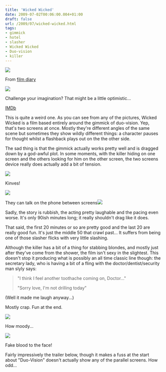 ```yaml
---
title: 'Wicked Wicked'
date: 2009-07-02T00:06:00.004+01:00
draft: false
url: /2009/07/wicked-wicked.html
tags: 
- gimmick
- hotel
- slasher
- Wicked Wicked
- Duo-vision
- killer
---
```


![](/blogspot/AVvXsEgO2UdRiPu1HLXXh0cpye0K1hcBfjyKudptLfE4-UEmkLGyQYpA8m2Uv9AjQp5nbIMC0tUzWQu-P_Qmxti41pCdJ69F_jiAYcHmsTWh2t1N-NfmcQxATX4diX9CrvdqaAYDqJ0ym4CyR0o/s800/POSTER%20-%20WICKED%20WICKED-1.JPG)

From [film diary](http://picasaweb.google.co.uk/edsalkeld/FilmDiary?authkey=Gv1sRgCLOUlsuAhc7uIA&feat=embedwebsite)

  

![](/blogspot/AVvXsEiNHCDbqfyZ9Qp77aIfrPpMHDfQeapBSgWU5-iZrgK2Tr7CPcVwLquCKNn81a92TJ2qv0AiC-rc1fP5ey74Ceq2UzazMEALb44-PTYKHe0lJl6Y7-OsgmUOdr_uFFEDue8MHsYdEQUGbIA/s400/Wicked.wic_000.jpg)

Challenge your imagination? That might be a little optimistic...

  
[IMDb](http://www.imdb.com/title/tt0070916/)  
  
This is quite a weird one. As you can see from any of the pictures, Wicked Wicked is a film based entirely around the gimmick of duo-vision. Yep, that's two screens at once. Mostly they're different angles of the same scene but sometimes they show wildly different things: a character pauses for thought whilst a flashback plays out on the the other side.  
  
The sad thing is that the gimmick actually works pretty well and is dragged down by a god-awful plot. In some moments, with the killer hiding on one screen and the others looking for him on the other screen, the two screens device really does actually add a bit of tension.  
  

![](/blogspot/AVvXsEjoRlOktHK24dFG5W7aq7pgiAIalzWo4Y-8C6W1R6-jlrFV6CTEBMYo2xJljN4a-3sK9g8bmVwb6pMyYDc-f06JwyYnHvMH-hrfN4ayNvoqFbn9VZgFvjoNCBNe_qrxWMdKA69aQX11Faw/s288/Wicked.wic_002.jpg)

Kinves!

  

![](/blogspot/AVvXsEh3PVhwarF47xBAh4I-hIGhZUI0MoJ6icRExDRa-GJNrQJMuRS2kJyxrYX2bUFg6YEoIwuEDUDYSLdqjhG8zETrw8rGISAb7MME0dSHqpQxT438f6TIZn0ba491tvP9jxRLsrD0tMkUhwM/s288/Wicked.wic_004.jpg)

They can talk on the phone between screens![  
](http://picasaweb.google.co.uk/edsalkeld/FilmDiary?authkey=Gv1sRgCLOUlsuAhc7uIA&feat=embedwebsite)

  
  
Sadly, the story is rubbish, the acting pretty laughable and the pacing even worse. It's only 90ish minutes long; it really shouldn't drag like it does.  
  
That said, the first 20 minutes or so are pretty good and the last 20 are really good fun. It's just the middle 50 that crawl past... It suffers from being one of those slasher flicks with very little slashing.  
  
Although the killer has a bit of a thing for stabbing blondes, and mostly just after they've come from the shower, the film isn't sexy in the slightest. This doesn't stop it producing what is possibly an all time classic line though: the secretary lady, who is having a bit of a fling with the doctor/dentist/security man slyly says:  

> "I think I feel another toothache coming on, Doctor..."  
>   
> "Sorry love, I'm not drilling today"

(Well it made me laugh anyway...)  
  
  
Mostly crap. Fun at the end.  
  
  

![](/blogspot/AVvXsEjeZcM61yc9cpgf7u4An0zKT3IcA4GqM4k4KWeoiCRqZyQEbRMD3ytvPKLTQiqSqZwDEEu6gVq2urBnGjacwwLR-DbmP17ZQ3Xv3-6nzc1s4frkjkmpZBv2qpY4MeTQbA6XdX6ukjhyphenhyphenN4o/s288/Wicked.wic_008.jpg)

How moody...

  

![](/blogspot/AVvXsEjQkZ2_msfbmxibV8xphMoBuhDwMI2qsyQQUUWyNKn9ciPuJ5xujZXLq2Tmvbs4Dzt-z8B5vAW0W_1wWDW9yc_ojcBvh4sgizQt9V7rKHvuf6xNRiVONyLiE4akFtubuk2YfPv4V12cwoY/s288/Wicked.wic_013.jpg)

Fake blood to the face!

  
  
Fairly impressively the trailer below, though it makes a fuss at the start about "Duo-Vision" doesn't actually show any of the parallel screens. How odd...